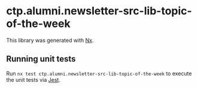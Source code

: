 # ctp.alumni.newsletter-src-lib-topic-of-the-week

This library was generated with [Nx](https://nx.dev).

## Running unit tests

Run `nx test ctp.alumni.newsletter-src-lib-topic-of-the-week` to execute the unit tests via [Jest](https://jestjs.io).
